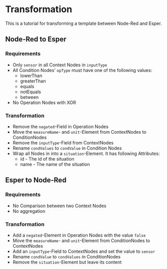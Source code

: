 # Transformation

This is a tutorial for transforming a template between Node-Red and Esper.

## Node-Red to Esper

### Requirements

 - Only ``sensor`` in all Context Nodes in ``inputType``
 - All Condition Nodes' ``opType`` must have one of the following values:
      - lowerThan
      - greaterThan
      - equals
      - notEquals
      - between
 - No Operation Nodes with XOR
 
### Transformation

 - Remove the ``negated``-Field in Operation Nodes
 - Move the ``measureName``- and ``unit``-Element from ContextNodes to ConditionNodes
 - Remove the ``inputType``-Field from ContextNodes
 - Rename ``condValues`` to ``condValue`` in Condition Nodes
 - Wrap all Nodes in into a ``situation``-Element. It has following Attributes:
     - id - The id of the situation
     - name - The name of the situation
 

## Esper to Node-Red

### Requirements

 - No Comparison between two Context Nodes
 - No aggregation
 
### Transformation

 - Add a ``negated``-Element in Operation Nodes with the value ``false``
 - Move the ``measureName``- and ``unit``-Element from ConditionNodes to ContextNodes
 - Add an ``inputType``-Field to ContextNodes and set the value to ``sensor``
 - Rename ``condValue`` to ``condValues`` in ConditionNodes
 - Remove the ``situation``-Element but leave its content